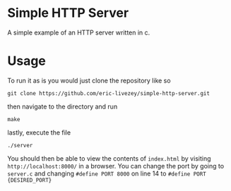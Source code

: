 # Simple HTTP Server

A simple example of an HTTP server written in c.

# Usage

To run it as is you would just clone the repository like so

    git clone https://github.com/eric-livezey/simple-http-server.git

then navigate to the directory and run

    make

lastly, execute the file

    ./server

You should then be able to view the contents of `index.html` by visiting `http://localhost:8000/` in a browser.
You can change the port by going to `server.c` and changing `#define PORT 8000` on line 14 to `#define PORT {DESIRED_PORT}`
